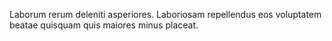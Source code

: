 Laborum rerum deleniti asperiores.
Laboriosam repellendus eos voluptatem beatae quisquam quis maiores minus placeat.